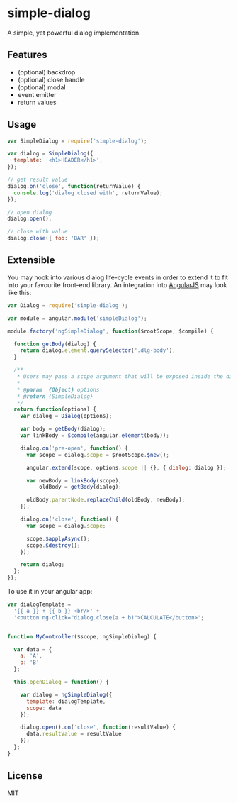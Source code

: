# simple-dialog

A simple, yet powerful dialog implementation.


## Features

* (optional) backdrop
* (optional) close handle
* (optional) modal
* event emitter
* return values


## Usage

```javascript
var SimpleDialog = require('simple-dialog');

var dialog = SimpleDialog({
  template: '<h1>HEADER</h1>',
});

// get result value
dialog.on('close', function(returnValue) {
  console.log('dialog closed with', returnValue);
});

// open dialog
dialog.open();

// close with value
dialog.close({ foo: 'BAR' });
```


## Extensible

You may hook into various dialog life-cycle events in order to extend it to fit into your favourite front-end library. An integration into [AngularJS](https://angularjs.org/) may look like this:


```javascript
var Dialog = require('simple-dialog');

var module = angular.module('simpleDialog');

module.factory('ngSimpleDialog', function($rootScope, $compile) {

  function getBody(dialog) {
    return dialog.element.querySelector('.dlg-body');
  }

  /**
   * Users may pass a scope argument that will be exposed inside the dialog template.
   *
   * @param  {Object} options
   * @return {SimpleDialog}
   */
  return function(options) {
    var dialog = Dialog(options);

    var body = getBody(dialog);
    var linkBody = $compile(angular.element(body));

    dialog.on('pre-open', function() {
      var scope = dialog.scope = $rootScope.$new();

      angular.extend(scope, options.scope || {}, { dialog: dialog });

      var newBody = linkBody(scope),
          oldBody = getBody(dialog);

      oldBody.parentNode.replaceChild(oldBody, newBody);
    });

    dialog.on('close', function() {
      var scope = dialog.scope;

      scope.$applyAsync();
      scope.$destroy();
    });

    return dialog;
  };
});
```

To use it in your angular app:

```javascript
var dialogTemplate =
  '{{ a }} + {{ b }} <br/>' +
  '<button ng-click="dialog.close(a + b)">CALCULATE</button>';


function MyController($scope, ngSimpleDialog) {

  var data = {
    a: 'A',
    b: 'B'
  };

  this.openDialog = function() {

    var dialog = ngSimpleDialog({
      template: dialogTemplate,
      scope: data
    });

    dialog.open().on('close', function(resultValue) {
      data.resultValue = resultValue
    });
  };
}
```


## License

MIT